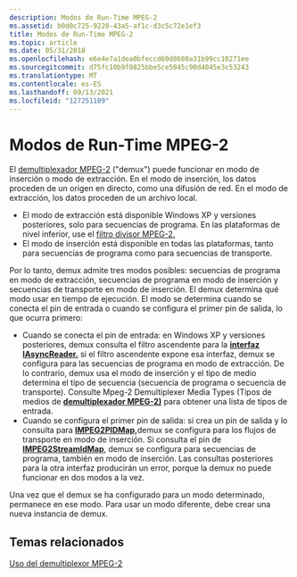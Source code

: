 ```yaml
---
description: Modos de Run-Time MPEG-2
ms.assetid: b0d0c725-9220-43a5-af1c-d3c5c72e1ef3
title: Modos de Run-Time MPEG-2
ms.topic: article
ms.date: 05/31/2018
ms.openlocfilehash: e6e4e7a1dea0bfeccd60d8680a31b99cc10271ee
ms.sourcegitcommit: d75fc10b9f0825bbe5ce5045c90d4045e3c53243
ms.translationtype: MT
ms.contentlocale: es-ES
ms.lasthandoff: 09/13/2021
ms.locfileid: "127251109"
---
```

# <a name="mpeg-2-demux-run-time-modes"></a>Modos de Run-Time MPEG-2

El [demultiplexador MPEG-2](mpeg-2-demultiplexer.md) ("demux") puede funcionar en modo de inserción o modo de extracción. En el modo de inserción, los datos proceden de un origen en directo, como una difusión de red. En el modo de extracción, los datos proceden de un archivo local.

-   El modo de extracción está disponible Windows XP y versiones posteriores, solo para secuencias de programa. En las plataformas de nivel inferior, use el [filtro divisor MPEG-2.](mpeg-2-splitter.md)
-   El modo de inserción está disponible en todas las plataformas, tanto para secuencias de programa como para secuencias de transporte.

Por lo tanto, demux admite tres modos posibles: secuencias de programa en modo de extracción, secuencias de programa en modo de inserción y secuencias de transporte en modo de inserción. El demux determina qué modo usar en tiempo de ejecución. El modo se determina cuando se conecta el pin de entrada o cuando se configura el primer pin de salida, lo que ocurra primero:

-   Cuando se conecta el pin de entrada: en Windows XP y versiones posteriores, demux consulta el filtro ascendente para la [**interfaz IAsyncReader.**](/windows/desktop/api/Strmif/nn-strmif-iasyncreader) si el filtro ascendente expone esa interfaz, demux se configura para las secuencias de programa en modo de extracción. De lo contrario, demux usa el modo de inserción y el tipo de medio determina el tipo de secuencia (secuencia de programa o secuencia de transporte). Consulte Mpeg-2 Demultiplexer Media Types (Tipos de medios de [**demultiplexador MPEG-2)**](mpeg-2-demultiplexer-media-types.md) para obtener una lista de tipos de entrada.
-   Cuando se configura el primer pin de salida: si crea un pin de salida y lo consulta para [**IMPEG2PIDMap,**](/previous-versions/windows/desktop/api/Bdaiface/nn-bdaiface-impeg2pidmap)demux se configura para los flujos de transporte en modo de inserción. Si consulta el pin de [**IMPEG2StreamIdMap**](/windows/desktop/api/Strmif/nn-strmif-impeg2streamidmap), demux se configura para secuencias de programa, también en modo de inserción. Las consultas posteriores para la otra interfaz producirán un error, porque la demux no puede funcionar en dos modos a la vez.

Una vez que el demux se ha configurado para un modo determinado, permanece en ese modo. Para usar un modo diferente, debe crear una nueva instancia de demux.

## <a name="related-topics"></a>Temas relacionados

<dl> <dt>

[Uso del demultiplexor MPEG-2](using-the-mpeg-2-demultiplexer.md)
</dt> </dl>

 

 



